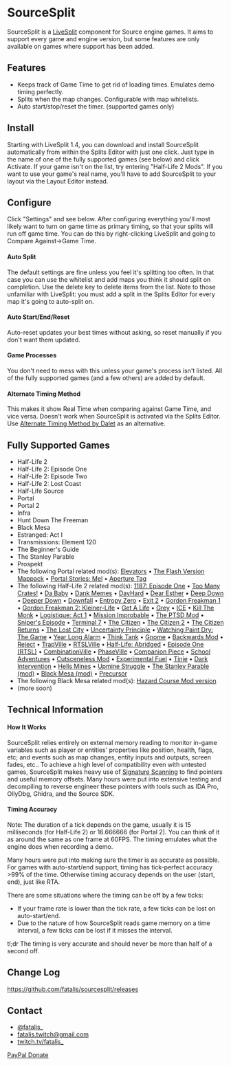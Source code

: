 ﻿SourceSplit
===========

SourceSplit is a [LiveSplit] component for Source engine games. It aims to support every game and engine version, but some features are only available on games where support has been added.

Features
--------
  * Keeps track of Game Time to get rid of loading times. Emulates demo timing perfectly.
  * Splits when the map changes. Configurable with map whitelists.
  * Auto start/stop/reset the timer. (supported games only)

Install
-------
Starting with LiveSplit 1.4, you can download and install SourceSplit automatically from within the Splits Editor with just one click. Just type in the name of one of the fully supported games (see below) and click Activate. If your game isn't on the list, try entering "Half-Life 2 Mods". If you want to use your game's real name, you'll have to add SourceSplit to your layout via the Layout Editor instead.

Configure
---------
Click "Settings" and see below. After configuring everything you'll most likely want to turn on game time as primary timing, so that your splits will run off game time. You can do this by right-clicking LiveSplit and going to Compare Against->Game Time.

#### Auto Split
The default settings are fine unless you feel it's splitting too often. In that case you can use the whitelist and add maps you think it should split on completion. Use the delete key to delete items from the list. Note to those unfamiliar with LiveSplit: you must add a split in the Splits Editor for every map it's going to auto-split on.

#### Auto Start/End/Reset
Auto-reset updates your best times without asking, so reset manually if you don't want them updated.

#### Game Processes
You don't need to mess with this unless your game's process isn't listed. All of the fully supported games (and a few others) are added by default.

#### Alternate Timing Method
This makes it show Real Time when comparing against Game Time, and vice versa. Doesn't work when SourceSplit is activated via the Splits Editor. Use [Alternate Timing Method by Dalet] as an alternative.

Fully Supported Games
---------------------
  * Half-Life 2
  * Half-Life 2: Episode One
  * Half-Life 2: Episode Two
  * Half-Life 2: Lost Coast
  * Half-Life Source
  * Portal
  * Portal 2
  * Infra
  * Hunt Down The Freeman
  * Black Mesa
  * Estranged: Act I
  * Transmissions: Element 120
  * The Beginner's Guide
  * The Stanley Parable
  * Prospekt
  * The following Portal related mod(s):  [Elevators](https://www.moddb.com/mods/portal-elevators) • [The Flash Version Mappack](https://portalmaps.wecreatestuff.com/) • [Portal Stories: Mel](https://store.steampowered.com/app/317400/Portal_Stories_Mel/) • [Aperture Tag](https://store.steampowered.com/app/280740/Aperture_Tag_The_Paint_Gun_Testing_Initiative/)
  * The following Half-Life 2 related mod(s): [1187: Episode One](https://www.moddb.com/mods/1187) • [Too Many Crates!](https://www.moddb.com/mods/too-many-crates) • [Da Baby](https://drive.google.com/file/d/1AEB1oOUM_vgkyjuzXgp3rlG2_YHhjV1_/view?usp=sharing) • [Dank Memes](https://www.moddb.com/mods/dank-memes) • [DayHard](https://www.moddb.com/mods/dayhard) • [Dear Esther](https://www.moddb.com/mods/dear-esther) • [Deep Down](https://www.moddb.com/mods/half-life-2-deep-down) • [Deeper Down](https://www.moddb.com/mods/half-life-2-deeper-down) • [Downfall](https://store.steampowered.com/app/587650/HalfLife_2_DownFall/) • [Entropy Zero](https://store.steampowered.com/app/714070/Entropy__Zero/) • [Exit 2](https://www.moddb.com/mods/exit-2) • [Gordon Freakman 1](https://www.moddb.com/mods/gordon-freakman) • [Gordon Freakman 2: Kleiner-Life](https://www.moddb.com/mods/gordon-freakman-2-kleiner-life) • [Get A Life](https://www.moddb.com/mods/get-a-life) • [Grey](https://www.moddb.com/mods/grey) • [ICE](https://www.moddb.com/mods/ice-a-half-life-2-expansion-pack) • [Kill The Monk](https://www.moddb.com/mods/kill-the-monk) • [Logistique: Act 1](https://store.steampowered.com/app/1154130/Logistique_Act_1/) • [Mission Improbable](https://www.runthinkshootlive.com/posts/mission-improbable/) • [The PTSD Mod](https://www.moddb.com/mods/the-ptsd-mod) • [Sniper's Episode](https://www.speedrun.com/patches/Snipers_Episode_ptqds.zip) • [Terminal 7](https://www.moddb.com/mods/terminal-7) • [The Citizen](https://www.moddb.com/mods/the-citizen) • [The Citizen 2](https://www.moddb.com/mods/the-citizen-part-ii) • [The Citizen Returns](https://www.moddb.com/mods/the-citizen-returns) • [The Lost City](https://www.moddb.com/mods/the-lost-city) • [Uncertainty Principle](https://www.moddb.com/mods/uncertainty-principle) • [Watching Paint Dry: The Game](https://www.moddb.com/mods/watching-paint-dry-the-game) • [Year Long Alarm](https://store.steampowered.com/app/747250/HalfLife_2_Year_Long_Alarm/) • [Think Tank](https://www.runthinkshootlive.com/posts/think-tank/) • [Gnome](https://www.moddb.com/mods/map-labs/downloads/atom-3-gnome) • [Backwards Mod](https://drive.google.com/file/d/1Eb2irBuVacM-jLbBKPDi-vZSUUxCvvQt/view) • [Reject](https://www.runthinkshootlive.com/posts/reject/) • [TrapVille](https://www.runthinkshootlive.com/posts/trapville/) • [RTSLVille](https://www.runthinkshootlive.com/posts/runthinkshootliveville/) • [Half-Life: Abridged](https://www.runthinkshootlive.com/posts/half-life-abridged/) • [Episode One (RTSL)](https://www.runthinkshootlive.com/posts/episode-one-map-labs-2/) • [CombinationVille](https://www.runthinkshootlive.com/posts/combinationville/) • [PhaseVille](https://www.runthinkshootlive.com/posts/phaseville/) • [Companion Piece](https://www.runthinkshootlive.com/posts/companion-piece/) • [School Adventures](https://www.moddb.com/mods/school-adventures) • [Cutsceneless Mod](https://mega.nz/#F!yjgQiYKL!CeObY9822otooK31Y6A2FQ) • [Experimental Fuel](https://www.runthinkshootlive.com/posts/experimental-fuel/) • [Tinje](https://www.runthinkshootlive.com/posts/tinje/) • [Dark Intervention](https://www.runthinkshootlive.com/posts/dark-intervention/) • [Hells Mines](https://www.runthinkshootlive.com/posts/hells-mines/) • [Upmine Struggle](https://www.runthinkshootlive.com/posts/upmine-struggle/) • [The Stanley Parable (mod)](https://www.moddb.com/mods/the-stanley-parable) • [Black Mesa (mod)](https://www.moddb.com/mods/black-mesa) • [Precursor](https://www.moddb.com/mods/precursor)
  * The following Black Mesa related mod(s): [Hazard Course Mod version](https://www.moddb.com/mods/black-mesa-hazard-course)
  * (more soon)

Technical Information
---------------------
#### How It Works
SourceSplit relies entirely on external memory reading to monitor in-game variables such as player or entities' properties like position, health, flags, etc; and events such as map changes, entity inputs and outputs, screen fades, etc.. To achieve a high level of compatibility even with untested games, SourceSplit makes heavy use of [Signature Scanning](https://wiki.alliedmods.net/Signature_scanning) to find pointers and useful memory offsets. Many hours were put into extensive testing and decompiling to reverse engineer these pointers with tools such as IDA Pro, OllyDbg, Ghidra, and the Source SDK.

#### Timing Accuracy
Note: The duration of a tick depends on the game, usually it is 15 milliseconds (for Half-Life 2) or 16.666666 (for Portal 2). You can think of it as around the same as one frame at 60FPS. The timing emulates what the engine does when recording a demo.

Many hours were put into making sure the timer is as accurate as possible. For games with auto-start/end support, timing has tick-perfect accuracy >99% of the time. Otherwise timing accuracy depends on the user (start, end), just like RTA.

There are some situations where the timing can be off by a few ticks:

  * If your frame rate is lower than the tick rate, a few ticks can be lost on auto-start/end. 
  * Due to the nature of how SourceSplit reads game memory on a time interval, a few ticks can be lost if it misses the interval.

tl;dr The timing is very accurate and should never be more than half of a second off.

Change Log
----------
https://github.com/fatalis/sourcesplit/releases

Contact
-------
  * [@fatalis_](https://twitter.com/fatalis_)
  * [fatalis.twitch@gmail.com](mailto:fatalis.twitch@gmail.com)
  * [twitch.tv/fatalis_](http://www.twitch.tv/fatalis_)

[PayPal Donate](http://fatalis.pw/donate)

[LiveSplit]:http://livesplit.org/
[signature scanning]:https://wiki.alliedmods.net/Signature_scanning
[Alternate Timing Method by Dalet]:http://livesplit.org/components/

